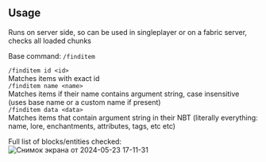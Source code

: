 ## Usage
Runs on server side, so can be used in singleplayer or on a fabric server, checks all loaded chunks  

Base command: `/finditem`  
  
`/finditem id <id>`  
Matches items with exact id  
`/finditem name <name>`  
Matches items if their name contains argument string, case insensitive (uses base name or a custom name if present)  
`/finditem data <data>`  
Matches items that contain argument string in their NBT (literally everything: name, lore, enchantments, attributes, tags, etc etc)  
  
Full list of blocks/entities checked:
![Снимок экрана от 2024-05-23 17-11-31](https://github.com/Vladomeme/itemfinder/assets/84517135/e835b2a1-33d3-41fd-9aa0-26a92938ec6e)

